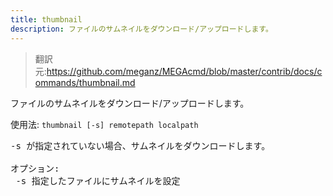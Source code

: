 ```yaml
---
title: thumbnail
description: ファイルのサムネイルをダウンロード/アップロードします。
---
```


>翻訳元:https://github.com/meganz/MEGAcmd/blob/master/contrib/docs/commands/thumbnail.md

ファイルのサムネイルをダウンロード/アップロードします。

使用法: `thumbnail [-s] remotepath localpath`
<pre>
-s が指定されていない場合、サムネイルをダウンロードします。

オプション:
 -s	指定したファイルにサムネイルを設定
</pre>
